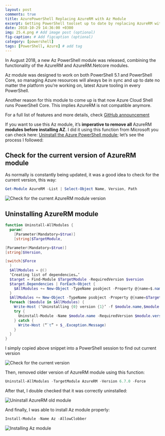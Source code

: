 ```yaml
---
layout: post
comments: true
title: AzurePowerShell Replacing AzureRM with Az Module
excerpt: Getting PowerShell toolset up to date by replacing AzureRM with Az Module
date: 2018-10-29 14:36:00 +0300
img: 25.4.png # Add image post (optional)
fig-caption: # Add figcaption (optional)
category: [powershell]
tags: [PowerShell, Azure] # add tag
---
```


In August 2018, a new Az PowerShell module was released, combining the functionality of the AzureRM and AzureRM.Netcore modules.

Az module was designed to work on both PowerShell 5.1 and PowerShell Core, so managing Azure resources will always be in sync and up to date no matter the platform you’re working on, latest Azure tooling in every PowerShell.

Another reason for this module to come up is that now Azure Cloud Shell runs PowerShell Core. This implies AzureRM is not compatible anymore.

For a full list of features and more details, check [GitHub announcement](https://github.com/Azure/azure-powershell/blob/preview/documentation/announcing-az-module.md)

If you want to use this Az module, it’s **imperative to remove all** AzureRM **modules before installing AZ**. I did it using this function from Microsoft you can check here: [Uninstall the Azure PowerShell module](https://docs.microsoft.com/en-us/powershell/azure/uninstall-azurerm-ps?view=azurermps-6.10.0); let’s see the process I followed:

## Check for the current version of AzureRM module
As normally is constantly being updated, it was a good idea to check for the current version, this way:

```powershell
Get-Module AzureRM -List | Select-Object Name, Version, Path
```

![Check for the current AzureRM module version]({{site.baseurl}}/assets/img/25.1.png)

## Uninstalling AzureRM module

```powershell
function Uninstall-AllModules {
  param(
    [Parameter(Mandatory=$true)]
    [string]$TargetModule,

[Parameter(Mandatory=$true)]
[string]$Version,

[switch]$Force
  )
  $AllModules = @()
  ‘Creating list of dependencies…’
  $target = Find-Module $TargetModule -RequiredVersion $version
  $target.Dependencies | ForEach-Object {
    $AllModules += New-Object -TypeName psobject -Property @{name=$.name; version=$.requiredversion}
  }
  $AllModules += New-Object -TypeName psobject -Property @{name=$TargetModule; version=$Version}
  foreach ($module in $AllModules) {
    Write-Host (‘Uninstalling {0} version {1}’ -f $module.name,$module.version)
    try {
      Uninstall-Module -Name $module.name -RequiredVersion $module.version -Force:$Force -ErrorAction Stop
    } catch {
      Write-Host (“`t” + $_.Exception.Message)
    }
  }
}
```

I simply copied above snippet into a PowerShell session to find out current version

![Check for the current version]({{site.baseurl}}/assets/img/25.2.png)

Then, removed older version of AzureRM module using this function:

```powershell
Uninstall-AllModules -TargetModule AzureRM -Version 6.7.0 -Force
```
After that, I double checked that it was correctly uninstalled:

![Uninstall AzureRM old module]({{site.baseurl}}/assets/img/25.3.png)

And finally, I was able to install Az module properly:

```powershell
Install-Module -Name Az -AllowClobber
```
![Installing Az module]({{site.baseurl}}/assets/img/25.4.png)


